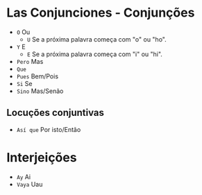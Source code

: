 # Las Conjunciones - Conjunções

-   `O` Ou
    -   `U` Se a próxima palavra começa com "o" ou "ho".
-   `Y` E
    -   `E` Se a próxima palavra começa com "i" ou "hi".
-   `Pero` Mas
-   `Que`
-   `Pues` Bem/Pois
-   `Si` Se
-   `Sino` Mas/Senão

## Locuções conjuntivas

-   `Así que` Por isto/Então

# Interjeições

-   `Ay` Ai
-   `Vaya` Uau
